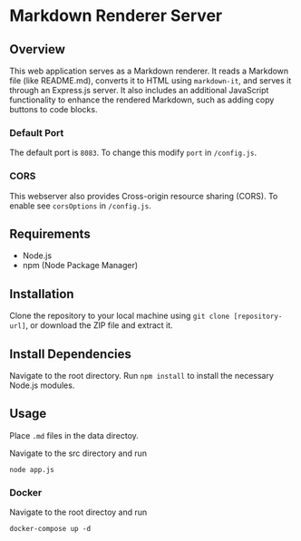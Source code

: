 # Markdown Renderer Server

## Overview
This web application serves as a Markdown renderer. It reads a Markdown file (like README.md), converts it to HTML using `markdown-it`, and serves it through an Express.js server. It also includes an additional JavaScript functionality to enhance the rendered Markdown, such as adding copy buttons to code blocks.

### Default Port
The default port is `8083`. To change this modify `port` in `/config.js`.

### CORS
This webserver also provides Cross-origin resource sharing (CORS). To enable see `corsOptions` in `/config.js`.

## Requirements
- Node.js
- npm (Node Package Manager)

## Installation
Clone the repository to your local machine using `git clone [repository-url]`, or download the ZIP file and extract it.

## Install Dependencies
Navigate to the root directory.
Run `npm install` to install the necessary Node.js modules.

## Usage
Place `.md` files in the data directoy.  
  
Navigate to the src directory and run 
```
node app.js
```

### Docker
Navigate to the root directoy and run
```
docker-compose up -d
```
